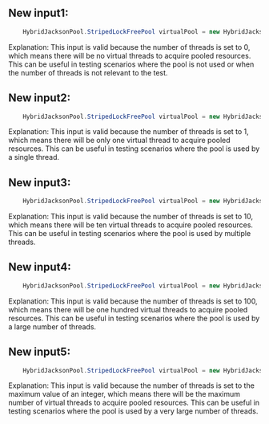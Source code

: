 ## New input1:
```java
    HybridJacksonPool.StripedLockFreePool virtualPool = new HybridJacksonPool.StripedLockFreePool(0);
```
Explanation: This input is valid because the number of threads is set to 0, which means there will be no virtual threads to acquire pooled resources. This can be useful in testing scenarios where the pool is not used or when the number of threads is not relevant to the test.

## New input2:
```java
    HybridJacksonPool.StripedLockFreePool virtualPool = new HybridJacksonPool.StripedLockFreePool(1);
```
Explanation: This input is valid because the number of threads is set to 1, which means there will be only one virtual thread to acquire pooled resources. This can be useful in testing scenarios where the pool is used by a single thread.

## New input3:
```java
    HybridJacksonPool.StripedLockFreePool virtualPool = new HybridJacksonPool.StripedLockFreePool(10);
```
Explanation: This input is valid because the number of threads is set to 10, which means there will be ten virtual threads to acquire pooled resources. This can be useful in testing scenarios where the pool is used by multiple threads.

## New input4:
```java
    HybridJacksonPool.StripedLockFreePool virtualPool = new HybridJacksonPool.StripedLockFreePool(100);
```
Explanation: This input is valid because the number of threads is set to 100, which means there will be one hundred virtual threads to acquire pooled resources. This can be useful in testing scenarios where the pool is used by a large number of threads.

## New input5:
```java
    HybridJacksonPool.StripedLockFreePool virtualPool = new HybridJacksonPool.StripedLockFreePool(Integer.MAX_VALUE);
```
Explanation: This input is valid because the number of threads is set to the maximum value of an integer, which means there will be the maximum number of virtual threads to acquire pooled resources. This can be useful in testing scenarios where the pool is used by a very large number of threads.
